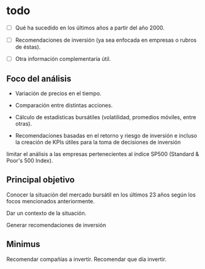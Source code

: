 
# todo

- [ ] Qué ha sucedido en los últimos años a partir del año 2000.

- [ ] Recomendaciones de inversión (ya sea enfocada en empresas o rubros de éstas).

- [ ] Otra información complementaria útil.

## Foco del análisis

- Variación de precios en el tiempo.

- Comparación entre distintas acciones.

- Cálculo de estadísticas bursátiles (volatilidad, promedios móviles, entre otras).

- Recomendaciones basadas en el retorno y riesgo de inversión e incluso la creación de KPIs útiles para la toma de decisiones de inversión

limitar el análisis a las empresas pertenecientes al índice SP500 (Standard & Poor's 500 Index).

## Principal objetivo

Conocer la situación del mercado bursátil en los últimos 23 años según los focos mencionados anteriormente.

Dar un contexto de la situación.

Generar recomendaciones de inversión

## Minimus 

Recomendar compañías a invertir.
Recomendar que día invertir.